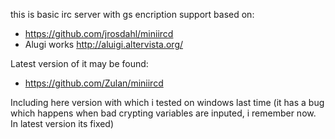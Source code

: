 this is basic irc server with gs encription support
based on:
- https://github.com/jrosdahl/miniircd
- Alugi works http://aluigi.altervista.org/

Latest version of it may be found:
- https://github.com/Zulan/miniircd

Including here version with which i tested on windows last time (it has a bug which happens when bad crypting variables are inputed, i remember now. In latest version its fixed)
